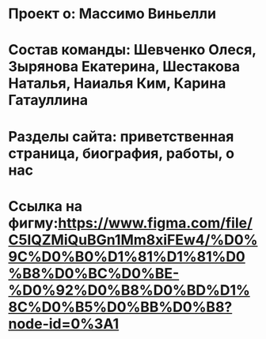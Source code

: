 # Проект о: Массимо Виньелли
# Состав команды: Шевченко Олеся, Зырянова Екатерина, Шестакова Наталья, Наиалья Ким, Карина Гатауллина
# Разделы сайта: приветственная страница, биография, работы, о нас
# Ссылка на фигму:https://www.figma.com/file/C5IQZMiQuBGn1Mm8xiFEw4/%D0%9C%D0%B0%D1%81%D1%81%D0%B8%D0%BC%D0%BE-%D0%92%D0%B8%D0%BD%D1%8C%D0%B5%D0%BB%D0%B8?node-id=0%3A1
